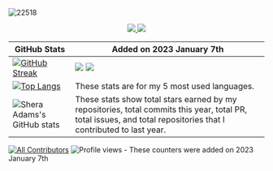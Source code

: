 <!-- image -->
![22518](https://user-images.githubusercontent.com/110789514/211148613-8a614b68-e527-459d-b6af-717fa28def49.jpg)


<!-- skills -->
<p align="center">
  <a href="https://skillicons.dev">
    <img src="https://skillicons.dev/icons?i=java,git,ai,ps,eclipse,ae,idea,c,cpp,cs" />
    <img src="https://skillicons.dev/icons?i=instagram,linkedin,lua,py,qt,twitter,vscode,visualstudio,r" />
  </a>
</p>

<!-- TABLE -->

| GitHub Stats |  Added on 2023 January 7th |
|---|---|
| [![GitHub Streak](https://github-readme-streak-stats.herokuapp.com/?user=sheraadams&theme=highcontrast)](https://git.io/streak-stats) | ![](https://raw.githubusercontent.com/sheraadams/GitHub_Stats_A/master/generated/overview.svg#gh-dark-mode-only) ![](https://raw.githubusercontent.com/sheraadams/GitHub_Stats_A/master/generated/overview.svg#gh-light-mode-only) |
| [![Top Langs](https://github-readme-stats.vercel.app/api/top-langs/?username=sheraadams&layout=compact)](https://github.com/anuraghazra/github-readme-stats) | These stats are for my 5 most used languages. |
| ![Shera Adams's GitHub stats](https://github-readme-stats.vercel.app/api?username=sheraadams&show_icons=true&theme=aura) | These stats show total stars earned by my repositories, total commits this year, total PR, total issues, and total repositories that I contributed to last year. |

[![All Contributors](https://img.shields.io/badge/all_contributors-32-orange.svg?style=flat-square)](#contributors-) ![Profile views](https://komarev.com/ghpvc/?username=sheraadams) - These counters were added on 2023 January 7th

